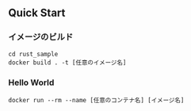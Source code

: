 ## Quick Start

### イメージのビルド

```shell
cd rust_sample
docker build . -t [任意のイメージ名]
```

### Hello World

```shell
docker run --rm --name [任意のコンテナ名] [イメージ名]
```
